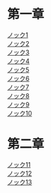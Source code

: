 # 第一章<br/>

[ノック1](https://github.com/TS-0910/100fungos_1st/blob/main/%E3%83%8E%E3%83%83%E3%82%AF1-checkpoint.ipynb)<br/>
[ノック2](https://github.com/TS-0910/100fungos_1st/blob/main/%E3%83%8E%E3%83%83%E3%82%AF2-checkpoint.ipynb)<br/>
[ノック3](https://github.com/TS-0910/100fungos_1st/blob/main/%E3%83%8E%E3%83%83%E3%82%AF3-checkpoint.ipynb)<br/>
[ノック4](https://github.com/TS-0910/100fungos_1st/blob/main/%E3%83%8E%E3%83%83%E3%82%AF4-checkpoint.ipynb)<br/>
[ノック5](https://github.com/TS-0910/100fungos_1st/blob/main/%E3%83%8E%E3%83%83%E3%82%AF5-checkpoint.ipynb)<br/>
[ノック6](https://github.com/TS-0910/100fungos_1st/blob/main/%E3%83%8E%E3%83%83%E3%82%AF6-checkpoint.ipynb)<br/>
[ノック7](https://github.com/TS-0910/100fungos_1st/blob/main/%E3%83%8E%E3%83%83%E3%82%AF7-checkpoint.ipynb)<br/>
[ノック8](https://github.com/TS-0910/100fungos_1st/blob/main/%E3%83%8E%E3%83%83%E3%82%AF8-checkpoint.ipynb)<br/>
[ノック9](https://github.com/TS-0910/100fungos_1st/blob/main/%E3%83%8E%E3%83%83%E3%82%AF9-checkpoint.ipynb)<br/>
[ノック10](https://github.com/TS-0910/100fungos_1st/blob/main/%E3%83%8E%E3%83%83%E3%82%AF10-checkpoint.ipynb)<br/>

# 第二章<br/>
[ノック11](https://github.com/TS-0910/100fungos/blob/main/%E3%83%8E%E3%83%83%E3%82%AF11-checkpoint.ipynb)<br/>
[ノック12](https://github.com/TS-0910/100fungos/blob/main/%E3%83%8E%E3%83%83%E3%82%AF12-checkpoint.ipynb)<br/>
[ノック13](https://github.com/TS-0910/100fungos/blob/main/%E3%83%8E%E3%83%83%E3%82%AF13-checkpoint.ipynb)

